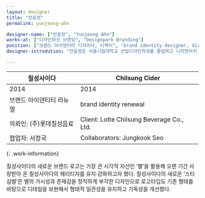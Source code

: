 ```yaml
---
layout: designer
title: "안윤정"
permalink: yunjeong-ahn

designer-name: ["안윤정", "Yunjeong Ahn"]
works-at: ["디자인파크 브랜딩", "Designpark Branding"]
position: ["브랜드 아이덴티티 디자이너, 디렉터", "brand identity designer, director"]
designer-introdution: "안윤정은 서울시립대학교 산업디자인학과를 졸업하고 니치앤리치 어소시에이츠에서 일했다. 2000년 디자인파크에 브랜딩 디자이너로 입사한 후 현재까지 재직 중이다. 대표작으로 샘표 CI 및 패키지 시스템, 호반건설 CI, 아브뉴프랑 CI, 롯데마트 PB BI(요리하다, 해빛, 룸바이홈 등), 한라그룹 CI, 칠성 사이다 BI 및 패키지 시스템, KCON(CJ E&M), 대한민국 정부 상징 외 다수가 있다."

---
```


| 칠성사이다 | Chilsung Cider |
|----------------|----------------|
| 2014 | 2014 |
| 브랜드 아이덴티티 리뉴얼 | brand identity renewal |
| 의뢰인: (주)롯데칠성음료 | Client: Lotte Chilsung Beverage Co., Ltd. |
| 협업자: 서정국 | Collaborators: Jungkook Seo |
{: .work-information}

칠성사이다의 새로운 브랜드 로고는 가장 큰 시각적 자산인 ‘별’을 활용해 오랜 기간 사랑받아 온 칠성사이다의 헤리티지를 유지·강화하고자 했다. 칠성사이다의 새로운 ‘스타 심벌’은 별의 가시성과 존재감을 정직하게 부각한 디자인으로 로고타입도 기존 형태를 바탕으로 디테일을 보완해서 형태적 일관성을 유지하고 가독성을 개선했다.